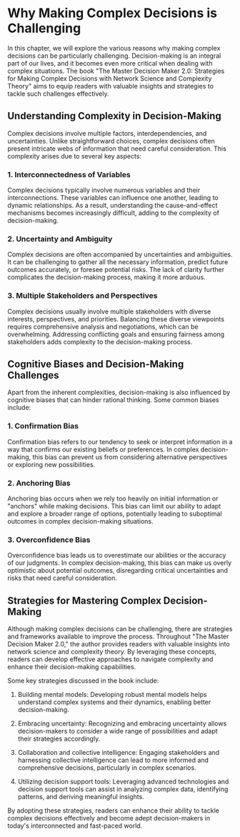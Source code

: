 # Why Making Complex Decisions is Challenging

In this chapter, we will explore the various reasons why making complex decisions can be particularly challenging. Decision-making is an integral part of our lives, and it becomes even more critical when dealing with complex situations. The book "The Master Decision Maker 2.0: Strategies for Making Complex Decisions with Network Science and Complexity Theory" aims to equip readers with valuable insights and strategies to tackle such challenges effectively.

## Understanding Complexity in Decision-Making

Complex decisions involve multiple factors, interdependencies, and uncertainties. Unlike straightforward choices, complex decisions often present intricate webs of information that need careful consideration. This complexity arises due to several key aspects:

### 1\. Interconnectedness of Variables

Complex decisions typically involve numerous variables and their interconnections. These variables can influence one another, leading to dynamic relationships. As a result, understanding the cause-and-effect mechanisms becomes increasingly difficult, adding to the complexity of decision-making.

### 2\. Uncertainty and Ambiguity

Complex decisions are often accompanied by uncertainties and ambiguities. It can be challenging to gather all the necessary information, predict future outcomes accurately, or foresee potential risks. The lack of clarity further complicates the decision-making process, making it more arduous.

### 3\. Multiple Stakeholders and Perspectives

Complex decisions usually involve multiple stakeholders with diverse interests, perspectives, and priorities. Balancing these diverse viewpoints requires comprehensive analysis and negotiations, which can be overwhelming. Addressing conflicting goals and ensuring fairness among stakeholders adds complexity to the decision-making process.

## Cognitive Biases and Decision-Making Challenges

Apart from the inherent complexities, decision-making is also influenced by cognitive biases that can hinder rational thinking. Some common biases include:

### 1\. Confirmation Bias

Confirmation bias refers to our tendency to seek or interpret information in a way that confirms our existing beliefs or preferences. In complex decision-making, this bias can prevent us from considering alternative perspectives or exploring new possibilities.

### 2\. Anchoring Bias

Anchoring bias occurs when we rely too heavily on initial information or "anchors" while making decisions. This bias can limit our ability to adapt and explore a broader range of options, potentially leading to suboptimal outcomes in complex decision-making situations.

### 3\. Overconfidence Bias

Overconfidence bias leads us to overestimate our abilities or the accuracy of our judgments. In complex decision-making, this bias can make us overly optimistic about potential outcomes, disregarding critical uncertainties and risks that need careful consideration.

## Strategies for Mastering Complex Decision-Making

Although making complex decisions can be challenging, there are strategies and frameworks available to improve the process. Throughout "The Master Decision Maker 2.0," the author provides readers with valuable insights into network science and complexity theory. By leveraging these concepts, readers can develop effective approaches to navigate complexity and enhance their decision-making capabilities.

Some key strategies discussed in the book include:

1. Building mental models: Developing robust mental models helps understand complex systems and their dynamics, enabling better decision-making.
    
2. Embracing uncertainty: Recognizing and embracing uncertainty allows decision-makers to consider a wide range of possibilities and adapt their strategies accordingly.
    
3. Collaboration and collective intelligence: Engaging stakeholders and harnessing collective intelligence can lead to more informed and comprehensive decisions, particularly in complex scenarios.
    
4. Utilizing decision support tools: Leveraging advanced technologies and decision support tools can assist in analyzing complex data, identifying patterns, and deriving meaningful insights.
    

By adopting these strategies, readers can enhance their ability to tackle complex decisions effectively and become adept decision-makers in today's interconnected and fast-paced world.
